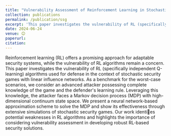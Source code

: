 ```yaml
---
title: "Vulnerability Assessment of Reinforcement Learning in Stochastic Security Games"
collection: publications
permalink: /publication/ssg
excerpt: 'This paper investigates the vulnerability of RL (specifically independent Q-learning) algorithms used for defense in the context of stochastic security games with linear influence networks.'
date: 2024-06-24
venue: 😊
paperurl: 
citation: 
---
```

Reinforcement learning (RL) offers a promising approach for adaptable security systems, while the vulnerability of RL algorithms remain a concern. This paper investigates the vulnerability of RL (specifically independent Q-learning) algorithms used for defense in the context of stochastic security games with linear influence networks. As a benchmark for the worst-case scenarios, we consider an advanced attacker possessing complete knowledge of the game and the defender's learning rule. Leveraging this knowledge, the attacker faces a Markov decision process (MDP) with high-dimensional continuum state space. We present a neural network-based approximation scheme to solve the MDP and show its effectiveness through extensive simulations of stochastic security games. Our work identies potential weaknesses in RL algorithms and highlights the importance of considering vulnerability assessment in developing robust RL-based security solutions.
